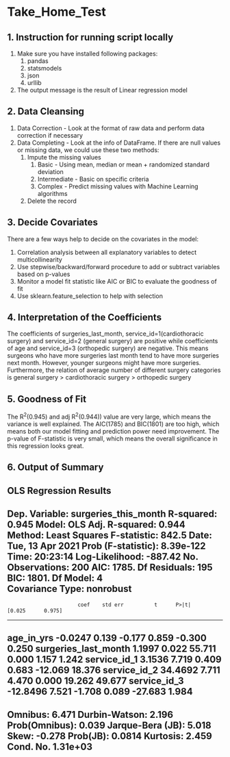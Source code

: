 # Take_Home_Test

## 1. Instruction for running script locally
1. Make sure you have installed following packages:
    1. pandas
    2. statsmodels
    3. json
    4. urllib
2. The output message is the result of Linear regression model

## 2. Data Cleansing
1. Data Correction - Look at the format of raw data and perform data correction if necessary
2. Data Completing - Look at the info of DataFrame. If there are null values or missing data, we could use these two methods:
    1. Impute the missing values
        1. Basic - Using mean, median or mean + randomized standard deviation
        2. Intermediate - Basic on specific criteria
        3. Complex - Predict missing values with Machine Learning algorithms
    2. Delete the record

## 3. Decide Covariates
There are a few ways help to decide on the covariates in the model:
1. Correlation analysis between all explanatory variables to detect multicollinearity
2. Use stepwise/backward/forward procedure to add or subtract variables based on p-values
3. Monitor a model fit statistic like AIC or BIC to evaluate the goodness of fit
4. Use sklearn.feature_selection to help with selection

## 4. Interpretation of the Coefficients
The coefficients of surgeries_last_month, service_id=1(cardiothoracic surgery) and service_id=2 (general surgery) are positive while coefficients of age and service_id=3 (orthopedic surgery) are negative.
This means surgeons who have more surgeries last month tend to have more surgeries next month. However, younger surgeons might have more surgeries.
Furthermore, the relation of average number of different surgery categories is general surgery > cardiothoracic surgery > orthopedic surgery 

## 5. Goodness of Fit
The R<sup>2</sup>(0.945) and adj R<sup>2</sup>(0.944)) value are very large, which means the variance is well explained.
The AIC(1785) and BIC(1801) are too high, which means both our model fitting and prediction power need improvement.
The p-value of F-statistic is very small, which means the overall significance in this regression looks great.

## 6. Output of Summary

OLS Regression Results                             
------------------------------------------------------------------------------------
Dep. Variable:     surgeries_this_month   R-squared:                       0.945
Model:                              OLS   Adj. R-squared:                  0.944
Method:                   Least Squares   F-statistic:                     842.5
Date:                  Tue, 13 Apr 2021   Prob (F-statistic):          8.39e-122
Time:                          20:23:14   Log-Likelihood:                -887.42
No. Observations:                   200   AIC:                             1785.
Df Residuals:                       195   BIC:                             1801.
Df Model:                             4                                         
Covariance Type:              nonrobust                                         
------------------------------------------------------------------------------------
                           coef    std err          t      P>|t|      [0.025      0.975]
----------------------------------------------------------------------------------------
age_in_yrs              -0.0247      0.139     -0.177      0.859      -0.300       0.250
surgeries_last_month     1.1997      0.022     55.711      0.000       1.157       1.242
service_id_1             3.1536      7.719      0.409      0.683     -12.069      18.376
service_id_2            34.4692      7.711      4.470      0.000      19.262      49.677
service_id_3           -12.8496      7.521     -1.708      0.089     -27.683       1.984
------------------------------------------------------------------------------
Omnibus:                        6.471   Durbin-Watson:                   2.196
Prob(Omnibus):                  0.039   Jarque-Bera (JB):                5.018
Skew:                          -0.278   Prob(JB):                       0.0814
Kurtosis:                       2.459   Cond. No.                     1.31e+03
------------------------------------------------------------------------------
